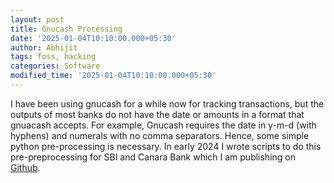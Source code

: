 ```yaml
---
layout: post
title: Gnucash Processing
date: '2025-01-04T10:10:00.000+05:30'
author: Abhijit
tags: foss, hacking
categories: Software
modified_time: '2025-01-04T10:10:00.000+05:30'
---
```


I have been using gnucash for a while now for tracking transactions,
but the outputs of most banks do not have the date or amounts in a format that
gnuacash accepts. For example, Gnucash requires the date in y-m-d (with hyphens)
and numerals with no comma separators. Hence, some simple python pre-processing
is necessary. In early 2024 I wrote scripts to do this pre-preprocessing for SBI and Canara Bank which I am publishing on [Github](https://github.com/abhijit86k/gnucash_statement_preprocessors).